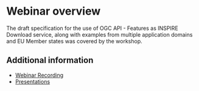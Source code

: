 # Webinar overview
The draft specification for the use of OGC API - Features as INSPIRE Download service, along with examples from multiple application domains and EU Member states was covered by the workshop.

## Additional information 

* [Webinar Recording](https://inspire.ec.europa.eu/events/webinar-ogc-api-features-inspire-download-service)
* [Presentations](./ogc_api_features_INSPIRE.pdf)
